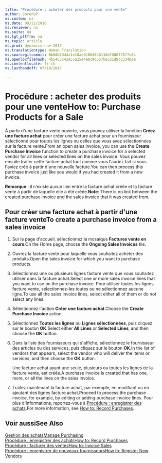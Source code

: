```yaml
---
title: "Procédure : acheter des produits pour une vente"
author: SorenGP
ms.custom: na
ms.date: 09/22/2016
ms.reviewer: na
ms.suite: na
ms.tgt_pltfrm: na
ms.topic: article
ms.prod: dynamics-nav-2017
ms.translationtype: Human Translation
ms.sourcegitcommit: 6b60b1344a1e18ad91863046110df880f75f7c04
ms.openlocfilehash: 4b5455c42a55a25e4a8c9d557be321d9cc334baa
ms.contentlocale: fr-ch
ms.lasthandoff: 07/19/2017

---
```


# <a name="how-to-purchase-products-for-a-sale"></a><span data-ttu-id="16268-102">Procédure : acheter des produits pour une vente</span><span class="sxs-lookup"><span data-stu-id="16268-102">How to: Purchase Products for a Sale</span></span>
<span data-ttu-id="16268-103">À partir d'une facture vente ouverte, vous pouvez utiliser la fonction **Créez une facture achat** pour créer une facture achat pour un fournisseur sélectionné pour toutes les lignes ou celles que vous avez sélectionnées sur la facture vente.</span><span class="sxs-lookup"><span data-stu-id="16268-103">From an open sales invoice, you can use the **Create Purchase Invoice** function to create a purchase invoice for a selected vendor for all lines or selected lines on the sales invoice.</span></span> <span data-ttu-id="16268-104">Vous pouvez ensuite traiter cette facture achat tout comme vous l'auriez fait si vous l'aviez créé à partir d'une nouvelle facture.</span><span class="sxs-lookup"><span data-stu-id="16268-104">You can then process this purchase invoice just like you would if you had created it from a new invoice.</span></span>

<span data-ttu-id="16268-105">**Remarque** : il n'existe aucun lien entre la facture achat créée et la facture vente à partir de laquelle elle a été créée.</span><span class="sxs-lookup"><span data-stu-id="16268-105">**Note**: There is no link between the created purchase invoice and the sales invoice that it was created from.</span></span>

## <a name="to-create-a-purchase-invoice-from-a-sales-invoice"></a><span data-ttu-id="16268-106">Pour créer une facture achat à partir d'une facture vente</span><span class="sxs-lookup"><span data-stu-id="16268-106">To create a purchase invoice from a sales invoice</span></span>
1. <span data-ttu-id="16268-107">Sur la page d'accueil, sélectionnez la mosaïque **Factures vente en cours**.</span><span class="sxs-lookup"><span data-stu-id="16268-107">On the Home page, choose the **Ongoing Sales Invoices** tile.</span></span>
2. <span data-ttu-id="16268-108">Ouvrez la facture vente pour laquelle vous souhaitez acheter des produits.</span><span class="sxs-lookup"><span data-stu-id="16268-108">Open the sales invoice for which you want to purchase products.</span></span>
3. <span data-ttu-id="16268-109">Sélectionnez une ou plusieurs lignes facture vente que vous souhaitez utiliser dans la facture achat.</span><span class="sxs-lookup"><span data-stu-id="16268-109">Select one or more sales invoice lines that you want to use on the purchase invoice.</span></span> <span data-ttu-id="16268-110">Pour utiliser toutes les lignes facture vente, sélectionnez-les toutes ou ne sélectionnez aucune ligne.</span><span class="sxs-lookup"><span data-stu-id="16268-110">To use all the sales invoice lines, select either all of them or do not select any lines.</span></span>
4. <span data-ttu-id="16268-111">Sélectionnez l'action **Créer une facture achat**.</span><span class="sxs-lookup"><span data-stu-id="16268-111">Choose the **Create Purchase Invoice** action.</span></span>
5. <span data-ttu-id="16268-112">Sélectionnez **Toutes les lignes** ou **Lignes sélectionnées**, puis cliquez sur le bouton **OK**.</span><span class="sxs-lookup"><span data-stu-id="16268-112">Select either **All Lines** or **Selected Lines**, and then choose the **OK** button.</span></span>  
6. <span data-ttu-id="16268-113">Dans la liste des fournisseurs qui s'affiche, sélectionnez le fournisseur des articles ou des services, puis cliquez sur le bouton **OK**.</span><span class="sxs-lookup"><span data-stu-id="16268-113">In the list of vendors that appears, select the vendor who will deliver the items or services, and then choose the **OK** button.</span></span>

    <span data-ttu-id="16268-114">Une facture achat ayant une seule, plusieurs ou toutes les lignes de la facture vente, est créée.</span><span class="sxs-lookup"><span data-stu-id="16268-114">A purchase invoice is created that has one, more, or all the lines on the sales invoice.</span></span>
7. <span data-ttu-id="16268-115">Traitez maintenant la facture achat, par exemple, en modifiant ou en ajoutant des lignes facture achat.</span><span class="sxs-lookup"><span data-stu-id="16268-115">Proceed to process the purchase invoice, for example, by editing or adding purchase invoice lines.</span></span> <span data-ttu-id="16268-116">Pour plus d'informations, reportez-vous à [Procédure : enregistrer des achats](purchasing-how-record-purchases.md).</span><span class="sxs-lookup"><span data-stu-id="16268-116">For more information, see [How to: Record Purchases](purchasing-how-record-purchases.md).</span></span>

## <a name="see-also"></a><span data-ttu-id="16268-117">Voir aussi</span><span class="sxs-lookup"><span data-stu-id="16268-117">See Also</span></span>
[<span data-ttu-id="16268-118">Gestion des achats</span><span class="sxs-lookup"><span data-stu-id="16268-118">Manage Purchasing</span></span>](purchasing-manage-purchasing.md)  
[<span data-ttu-id="16268-119">Procédure : enregistrer des achats</span><span class="sxs-lookup"><span data-stu-id="16268-119">How to: Record Purchases</span></span>](purchasing-how-record-purchases.md)  
[<span data-ttu-id="16268-120">Procédure : facturer des ventes</span><span class="sxs-lookup"><span data-stu-id="16268-120">How to: Invoice Sales</span></span>](sales-how-invoice-sales.md)  
[<span data-ttu-id="16268-121">Procédure : enregistrer de nouveaux fournisseurs</span><span class="sxs-lookup"><span data-stu-id="16268-121">How to: Register New Vendors</span></span>](purchasing-how-register-new-vendors.md)

